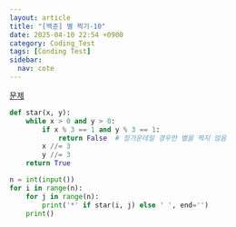 ```yaml
---
layout: article
title: "[백준] 별 찍기-10"
date: 2025-04-10 22:54 +0900
category: Coding_Test
tags: [Conding Test]
sidebar:
  nav: cote
---
```

[문제](https://www.acmicpc.net/problem/1406)
```python
def star(x, y):
    while x > 0 and y > 0:
        if x % 3 == 1 and y % 3 == 1:
            return False  # 정가운데일 경우만 별을 찍지 않음
        x //= 3
        y //= 3
    return True

n = int(input())
for i in range(n):
    for j in range(n):
        print('*' if star(i, j) else ' ', end='')
    print()
```